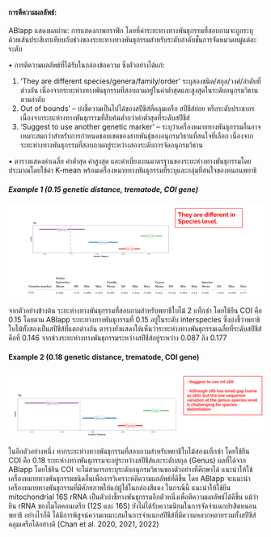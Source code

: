 #### การตีความผลลัพธ์:

ABIapp แสดงผลผ่าน: การแสดงภาพกราฟิก โดยที่ค่าระยะทางทางพันธุกรรมที่สอบถามจะถูกระบุด้วยเส้นประสีเทาเทียบกับช่วงของระยะทางทางพันธุกรรมสำหรับระดับลำดับชั้นการจัดหมวดหมู่แต่ละระดับ

•	การตีความผลลัพธ์ที่ได้รับในกล่องข้อความ ซึ่งตัวอย่างได้แก่:
1. ‘They are different species/genera/family/order’ ระบุสองชนิด/สกุล/วงศ์/ลำดับที่ต่างกัน เนื่องจากระยะห่างทางพันธุกรรมที่สอบถามอยู่ในค่าต่ำสุดและสูงสุดในระดับอนุกรมวิธานตามลำดับ
2. Out of bounds’ – บ่งชี้ความเป็นไปได้ของสปีชีส์ที่คลุมเครือ สปีชีส์ย่อย หรือระดับประชากร เนื่องจากระยะห่างทางพันธุกรรมที่สืบค้นต่ำกว่าค่าต่ำสุดที่ระดับสปีชีส์
3. ‘Suggest to use another genetic marker’ – ระบุว่าเครื่องหมายทางพันธุกรรมอื่นอาจเหมาะสมกว่าสำหรับการกำหนดขอบเขตของสายพันธุ์ของอนุกรมวิธานที่สนใจที่เลือก เนื่องจากระยะห่างทางพันธุกรรมที่สอบถามอยู่ระหว่างสองระดับการจัดอนุกรมวิธาน


•	ตารางแสดงค่าเฉลี่ย ค่าต่ำสุด ค่าสูงสุด และค่าเบี่ยงเบนมาตรฐานของระยะห่างทางพันธุกรรมโดยประมาณโดยใช้ค่า K-mean พร้อมเครื่องหมายทางพันธุกรรมที่ระบุและกลุ่มที่สนใจของหนอนพยาธิ

##### Example 1 (0.15 genetic distance, trematode, COI gene) 
![Ex1](ex1.png "Example 1")

จากตัวอย่างข้างต้น ระยะห่างทางพันธุกรรมที่สอบถามสำหรับพยาธิใบไม้ 2 แท็กซ่า โดยใช้ยีน COI คือ 0.15 โดยตาม ABIapp ระยะทางทางพันธุกรรมที่ 0.15 อยู่ในระดับ interspecies 
ซึ่งบ่งชี้ว่าพยาธิใบไม้ทั้งสองเป็นสปีชีส์ที่แตกต่างกัน ตารางยังแสดงให้เห็นว่าระยะห่างทางพันธุกรรมเฉลี่ยที่ระดับสปีชีส์คือที่ 0.146 จากช่วงระยะห่างทางพันธุกรรมระหว่างสปีชีส์อยู่ระหว่าง 0.087 ถึง 0.177

#### Example 2 (0.18 genetic distance, trematode, COI gene) 
![Ex2](ex2.png "Example 2")

ในอีกตัวอย่างหนึ่ง หากระยะห่างทางพันธุกรรมที่สอบถามสำหรับพยาธิใบไม้สองแท็กซ่า โดยใช้ยีน COI คือ 0.18 ระยะห่างทางพันธุกรรมจะอยู่ระหว่างสปีชีส์และระดับสกุล (Genus) ผลที่ได้จาก ABIapp โดยใช้ยีน COI จะไม่สามารถระบุระดับอนุกรมวิธานของตัวอย่างที่ศึกษาได้ แนะนำให้ใช้เครื่องหมายทางพันธุกรรมชนิดอื่นเพื่อการวิเคราะห์ตีความผลลัพธ์ที่ดีขึ้น โดย ABIapp จะแนะนำเครื่องหมายทางพันธุกรรมที่มีศักยภาพให้แก่ผู้ใช้ในกล่องสีแดง  ในกรณีนี้ แนะนำให้ใช้ยีน mitochondrial 16S rRNA เป็นตัวบ่งชี้ทางพันธุกรรมอีกตัวหนึ่งเพื่อตีความผลลัพธ์ได้ดีขึ้น แม้ว่ายีน rRNA ของไมโตคอนเดรีย (12S และ 16S) ยังไม่ได้รับความนิยมในการจัดจำแนกปรสิตหนอนพยาธิ อย่างไรก็ดี ได้มีการพิสูจน์ความเหมาะสมในการจำแนกสปีชีส์ที่มีความหลากหลายรวมทั้งสปีชีส์คลุมเครือได้อย่างดี (Chan et al. 2020, 2021, 2022) 
